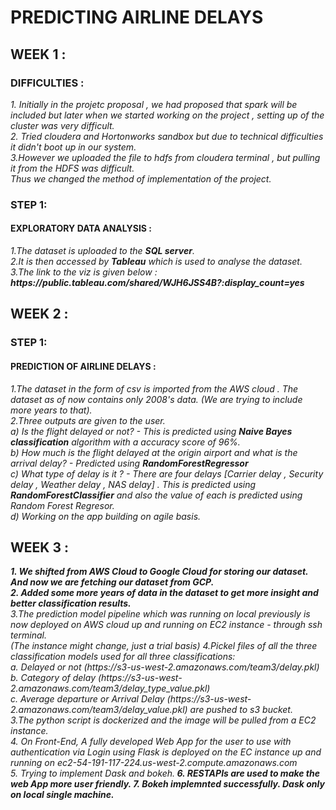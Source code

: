 # PREDICTING AIRLINE DELAYS 
 ## WEEK 1 :
 ### DIFFICULTIES :
 <i>
 1. Initially in the projetc proposal , we had proposed that spark will be included but later when we started working on the project , setting up of the cluster was very difficult.<br>
 2. Tried cloudera and Hortonworks sandbox but due to technical difficulties it didn't boot up in our system.<br>
 3.However we uploaded the file to hdfs from cloudera terminal , but pulling it from the HDFS was difficult.<br>
 Thus we changed the method of implementation of the project. </i><br>
 
 ### STEP 1:<br>
 #### <b>EXPLORATORY DATA ANALYSIS :</b>
 <i>
 1.The dataset is uploaded to the <b>SQL server</b>.<br>
 2.It is then accessed by <b>Tableau</b> which is used to analyse the dataset.<br>
 3.The link to the viz is given below :<br></i>
 <i><b>https://public.tableau.com/shared/WJH6JSS4B?:display_count=yes</b><br></i>

## WEEK 2 :
### STEP 1:
#### <b>PREDICTION OF AIRLINE DELAYS :</b>
<i>
 1.The dataset in the form of csv is imported from the AWS cloud . The dataset as of now contains only 2008's data. (We are trying to include more years to that).<br>
 2.Three outputs are given to the user.<br>
 a) Is the flight delayed or not? - This is predicted using <b>Naive Bayes classification</b> algorithm with a accuracy score of 96%.<br>
   b) How much is the flight delayed at the origin airport and what is the arrival delay? - Predicted using <b>RandomForestRegressor </b><br>
   c) What type of delay is it ? - There are four delays [Carrier delay , Security delay , Weather delay , NAS delay] . This is predicted using <b>RandomForestClassifier</b> and also the value of each is predicted using Random Forest Regresor.<br>
 d)  Working on the app building on agile basis.
 </i>
 
 ## WEEK 3 :
 <i>
 <b>
 1. We shifted from AWS Cloud to Google Cloud for storing our dataset. And now we are fetching our dataset from GCP.<br>
 2. Added some more years of data in the dataset to get more insight and better classification results.</b><br>
 3.The prediction model pipeline which was running on local previously is now deployed on AWS cloud up and running on EC2 instance - through ssh terminal. </b><br> (The instance might change, just a trial basis)
 4.Pickel files of all the three classification models used for all three classifications:</b><br>
 a. Delayed or not (https://s3-us-west-2.amazonaws.com/team3/delay.pkl)</b><br>
 b. Category of delay (https://s3-us-west-2.amazonaws.com/team3/delay_type_value.pkl)</b><br>
 c. Average departure or Arrival Delay (https://s3-us-west-2.amazonaws.com/team3/delay_value.pkl)
 are pushed to s3 bucket.</b><br>
 3.The python script is dockerized and the image will be pulled from a EC2 instance.</b><br>
 4. On Front-End, A fully developed Web App for the user to use with authentication via Login using Flask is deployed on the EC instance up and running on  ec2-54-191-117-224.us-west-2.compute.amazonaws.com </b><br>
 5. Trying to implement Dask and bokeh.</b><b>
 6. RESTAPIs are used to make the web App more user friendly.</b><B>
 7. Bokeh implemnted successfully. Dask only on local single machine. </b>
 
 
</i>
